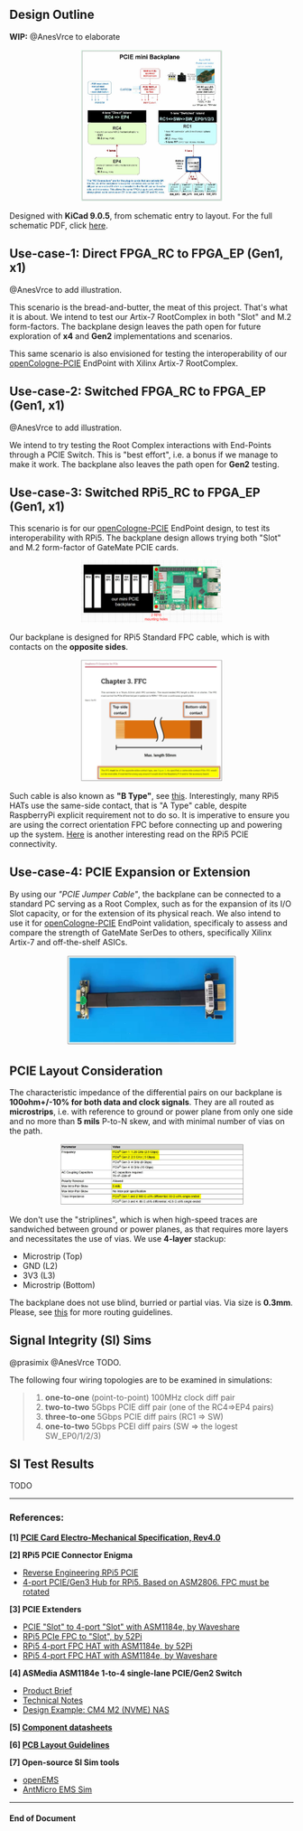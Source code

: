 ## Design Outline
**WIP:**
@AnesVrce to elaborate

<p align="center" width="100%">
    <img width="50%" src="0.doc/openPCIE-BlockDiagram.jpg">
</p>

Designed with **KiCad 9.0.5**, from schematic entry to layout. For the full schematic PDF, click [here](openpci2-backplane/openpci2-backplane.pdf).

## Use-case-1: Direct FPGA_RC to FPGA_EP (Gen1, x1)
@AnesVrce to add illustration.

This scenario is the bread-and-butter, the meat of this project. That's what it is about. We intend to test our Artix-7 RootComplex in both "Slot" and M.2 form-factors. The backplane design leaves the path open for future exploration of **x4** and **Gen2** implementations and scenarios.

This same scenario is also envisioned for testing the interoperability of our [openCologne-PCIE](https://github.com/chili-chips-ba/openCologne-PCIE) EndPoint with Xilinx Artix-7 RootComplex.

## Use-case-2: Switched FPGA_RC to FPGA_EP (Gen1, x1)
@AnesVrce to add illustration. 

We intend to try testing the Root Complex interactions with End-Points through a PCIE Switch. This is "best effort", i.e. a  bonus if we manage to make it work. The backplane also leaves the path open for **Gen2** testing.

## Use-case-3: Switched RPi5_RC to FPGA_EP (Gen1, x1)
This scenario is for our [openCologne-PCIE](https://github.com/chili-chips-ba/openCologne-PCIE) EndPoint design, to test its interoperability with RPi5. The backplane design allows trying both "Slot" and M.2 form-factor of GateMate PCIE cards.

<p align="center" width="100%">
    <img width="50%" src="0.doc/images/PCIE-synergy-with-RPI5.png">
</p>

Our backplane is designed for RPi5 Standard FPC cable, which is with contacts on the **opposite sides**.
<p align="center" width="100%">
    <img width="50%" src="0.doc/images/RPI5-PCIE-FFC.jpg">
</p>

Such cable is also known as **"B Type"**, see [this](https://www.amazon.com/iUniker-Contacts-Opposite-Raspberry-Peripheral/dp/B0F7HJL2QG/ref=pd_ci_mcx_di_int_sccai_cn_d_sccl_2_2/143-7699313-0639204?pd_rd_w=UVwz6&content-id=amzn1.sym.751acc83-5c05-42d0-a15e-303622651e1e&pf_rd_p=751acc83-5c05-42d0-a15e-303622651e1e&pf_rd_r=SSMC3DSGA2A09FFQH4YH&pd_rd_wg=RZodX&pd_rd_r=fb584b31-62bd-44e0-af8e-5133406dd983&pd_rd_i=B0F7HJL2QG&psc=1). Interestingly, many RPi5 HATs use the same-side contact, that is "A Type" cable, despite RaspberryPi explicit requirement not to do so. It is imperative to ensure you are using the correct orientation FPC before connecting up and powering up the system. [Here](https://www.jeffgeerling.com/blog/2023/testing-pcie-on-raspberry-pi-5) is another interesting read on the RPi5 PCIE connectivity.

## Use-case-4: PCIE Expansion or Extension
By using our _"PCIE Jumper Cable"_, the backplane can be connected to a standard PC serving as a Root Complex, such as for the expansion of its I/O Slot capacity, or for the extension of its physical reach. We also intend to use it for [openCologne-PCIE](https://github.com/chili-chips-ba/openCologne-PCIE) EndPoint validation, specificaly to assess and compare the strength of GateMate SerDes to others, specifically Xilinx Artix-7 and off-the-shelf ASICs.

<p align="center" width="100%">
    <img width="60%" src="0.doc/images/PCIE-Jumper-Cable-Male2Male.jpg">
</p>

## PCIE Layout Consideration

The characteristic impedance of the differential pairs on our backplane is **100ohm+/-10% for both data and clock signals**. They are all routed as **microstrips**, i.e. with reference to ground or power plane from only one side and no more than **5 mils** P-to-N skew, and with minimal number of vias on the path. 

<p align="center" width="100%">
    <img width="65%" src="0.doc/images/PCIE-Trace-Impedance.jpg">
</p>

We don't use the "striplines", which is when high-speed traces are sandwiched between ground or power planes, as that requires more layers and necessitates the use of vias. We use **4-layer** stackup:
- Microstrip (Top)
- GND (L2)
- 3V3 (L3)
- Microstrip (Bottom)

The backplane does not use blind, burried or partial vias. Via size is **0.3mm**. Please, see [this](0.doc/PCIE-Layout-Guidelines.TI-slaae45.pdf) for more routing guidelines.

## Signal Integrity (SI) Sims
@prasimix @AnesVrce TODO.

The following four wiring topologies are to be examined in simulations:
> 1) **one-to-one** (point-to-point) 100MHz clock diff pair
> 2) **two-to-two** 5Gbps PCIE diff pair (one of the RC4=>EP4 pairs)
> 3) **three-to-one** 5Gbps PCIE diff pairs (RC1 => SW)
> 4) **one-to-two** 5Gbps PCEI diff pairs (SW => the logest SW_EP0/1/2/3)
   
## SI Test Results
TODO

-----

### References:
**[1] [PCIE Card Electro-Mechanical Specification, Rev4.0](0.doc/PCIE-card-ElectroMech-Spec.Rev4-0.pdf)**

**[2] RPi5 PCIE Connector Enigma**
- [Reverse Engineering RPi5 PCIE](https://github.com/m1geo/Pi5_PCIe)
- [4-port PCIE/Gen3 Hub for RPi5. Based on ASM2806. FPC must be rotated](https://github.com/will127534/PCIe3_Hub)

**[3] PCIE Extenders**
- [PCIE "Slot" to 4-port "Slot" with ASM1184e, by Waveshare](https://www.waveshare.com/pcie-packet-switch-4p.htm)
- [RPi5 PCIe FPC to "Slot", by 52Pi](https://52pi.com/collections/all-products/products/p02-pcie-slot-for-rpi5)
- [RPi5 4-port FPC HAT with ASM1184e, by 52Pi](https://wiki.52pi.com/index.php?title=EP-0233)
- [RPi5 4-port FPC HAT with ASM1184e, by Waveshare](https://www.waveshare.com/pcie-to-4-ch-pcie-hat.htm)

**[4] ASMedia ASM1184e 1-to-4 single-lane PCIE/Gen2 Switch**
- [Product Brief](https://www.asmedia.com.tw/product/556yQ9dSX7gP9Tuf/b7FyQBCxz2URbzg0)
- [Technical Notes](https://crimier.github.io/posts/ASM118x)
- [Design Example: CM4 M2 (NVME) NAS](https://github.com/will127534/CM4-Nvme-NAS)

**[5] [Component datasheets](1.datasheets)**

**[6] [PCB Layout Guidelines](0.doc/PCIE-Layout-Guidelines.TI-slaae45.pdf)**

**[7] Open-source SI Sim tools**
- [openEMS](https://docs.openems.de)
- [AntMicro EMS Sim](https://antmicro.com/blog/2025/07/recent-improvements-to-antmicros-signal-integrity-simulation-flow)

-------
#### End of Document
